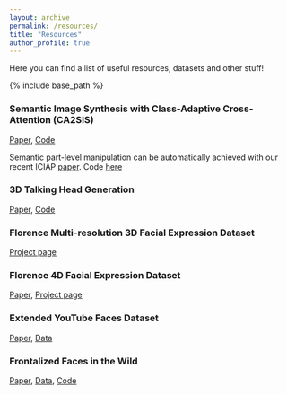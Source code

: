```yaml
---
layout: archive
permalink: /resources/
title: "Resources"
author_profile: true
---
```


Here you can find a list of useful resources, datasets and other stuff!

{% include base_path %}

### Semantic Image Synthesis with Class-Adaptive Cross-Attention (CA2SIS)
[Paper](https://arxiv.org/pdf/2308.16071.pdf), [Code](https://github.com/TFonta/CA2SIS)

Semantic part-level manipulation can be automatically achieved with our recent ICIAP [paper](https://arxiv.org/pdf/2307.05317.pdf). Code [here](https://github.com/TFonta/Semantic-VAE)

### 3D Talking Head Generation
[Paper](https://arxiv.org/pdf/2306.01415.pdf), [Code](https://github.com/FedeNoce/s2l-s2d)

### Florence Multi-resolution 3D Facial Expression Dataset
[Project page](https://www.micc.unifi.it/resources/datasets/florence-multi-resolution-3d-facial-expression-dataset/)

### Florence 4D Facial Expression Dataset
[Paper](https://ieeexplore.ieee.org/document/10042606), [Project page](http://www.micc.unifi.it/resources/datasets/florence-4d-facial-expression/)

### Extended YouTube Faces Dataset
[Paper](https://www.micc.unifi.it/wp-content/uploads/2019/01/ICPR_2018.pdf), [Data](https://www.micc.unifi.it/resources/datasets/e-ytf/)

### Frontalized Faces in the Wild 
[Paper](https://ieeexplore.ieee.org/stamp/stamp.jsp?arnumber=7899774), [Data](https://www.micc.unifi.it/resources/datasets/frontalized-faces-in-the-wild/), [Code](https://github.com/clferrari/Effective3D-based-frontalization)